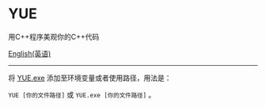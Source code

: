 # YUE
用C++程序美观你的C++代码

[English(英语)](https://github.com/Lirzh/YUE/blob/main/readme-en.md)

------

将 [YUE.exe](https://github.com/Lirzh/YUE/releases/download/Begin/YUE.exe) 添加至环境变量或者使用路径，用法是：

`YUE [你的文件路径]` 或 `YUE.exe [你的文件路径]` 。 

